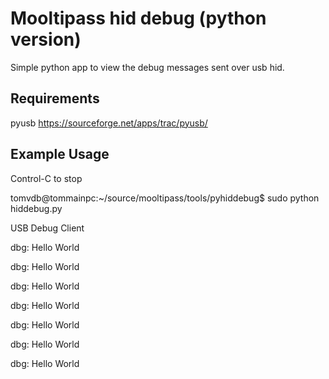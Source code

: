 Mooltipass hid debug (python version)
=====================================

Simple python app to view the debug messages sent over usb hid. 

Requirements
------------

pyusb https://sourceforge.net/apps/trac/pyusb/

Example Usage
-------------

Control-C to stop

tomvdb@tommainpc:~/source/mooltipass/tools/pyhiddebug$ sudo python hiddebug.py 

USB Debug Client

dbg: Hello World

dbg: Hello World

dbg: Hello World

dbg: Hello World

dbg: Hello World

dbg: Hello World

dbg: Hello World


